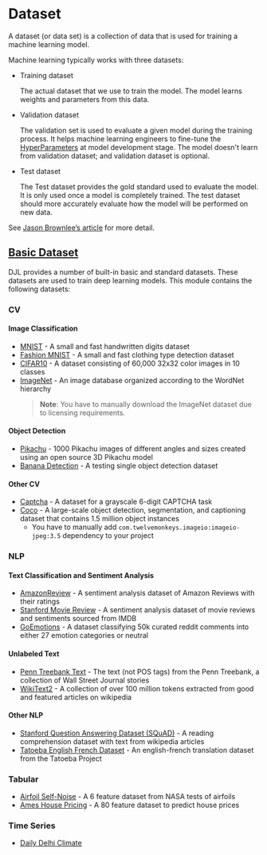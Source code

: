# Dataset

A dataset (or data set) is a collection of data that is used for training a machine learning model.

Machine learning typically works with three datasets:

- Training dataset

    The actual dataset that we use to train the model. The model learns weights and parameters from this data.
    
- Validation dataset

    The validation set is used to evaluate a given model during the training process. It helps machine learning
    engineers to fine-tune the [HyperParameters](https://github.com/deepjavalibrary/djl/blob/master/api/src/main/java/ai/djl/training/hyperparameter/param/Hyperparameter.java)
    at model development stage.
    The model doesn't learn from validation dataset; and validation dataset is optional.
    
- Test dataset

    The Test dataset provides the gold standard used to evaluate the model.
    It is only used once a model is completely trained.
    The test dataset should more accurately evaluate how the model will be performed on new data.
 
See [Jason Brownlee’s article](https://machinelearningmastery.com/difference-test-validation-datasets/) for more detail.
 
## [Basic Dataset](../basicdataset/README.md)
 
DJL provides a number of built-in basic and standard datasets. These datasets are used to train deep learning models.
This module contains the following datasets:

### CV

#### Image Classification

- [MNIST](https://javadoc.io/doc/ai.djl/basicdataset/latest/ai/djl/basicdataset/cv/classification/Mnist.html) - A small and fast handwritten digits dataset
- [Fashion MNIST](https://javadoc.io/doc/ai.djl/basicdataset/latest/ai/djl/basicdataset/cv/classification/FashionMnist.html) - A small and fast clothing type detection dataset
- [CIFAR10](https://javadoc.io/doc/ai.djl/basicdataset/latest/ai/djl/basicdataset/cv/classification/Cifar10.html) - A dataset consisting of 60,000 32x32 color images in 10 classes
- [ImageNet](https://javadoc.io/doc/ai.djl/basicdataset/latest/ai/djl/basicdataset/cv/classification/ImageNet.html) - An image database organized according to the WordNet hierarchy
  >**Note**: You have to manually download the ImageNet dataset due to licensing requirements.

#### Object Detection

- [Pikachu](https://javadoc.io/doc/ai.djl/basicdataset/latest/ai/djl/basicdataset/cv/PikachuDetection.html) - 1000 Pikachu images of different angles and sizes created using an open source 3D Pikachu model
- [Banana Detection](https://javadoc.io/doc/ai.djl/basicdataset/latest/ai/djl/basicdataset/cv/BananaDetection.html) - A testing single object detection dataset

#### Other CV

- [Captcha](https://javadoc.io/doc/ai.djl/basicdataset/latest/ai/djl/basicdataset/cv/classification/CaptchaDataset.html) - A dataset for a grayscale 6-digit CAPTCHA task
- [Coco](https://javadoc.io/doc/ai.djl/basicdataset/latest/ai/djl/basicdataset/cv/CocoDetection.html) - A large-scale object detection, segmentation, and captioning dataset that contains 1.5 million object instances
  - You have to manually add `com.twelvemonkeys.imageio:imageio-jpeg:3.5` dependency to your project

### NLP

#### Text Classification and Sentiment Analysis

- [AmazonReview](https://javadoc.io/doc/ai.djl/basicdataset/latest/ai/djl/basicdataset/nlp/AmazonReview.html) - A sentiment analysis dataset of Amazon Reviews with their ratings
- [Stanford Movie Review](https://javadoc.io/doc/ai.djl/basicdataset/latest/ai/djl/basicdataset/nlp/StanfordMovieReview.html) - A sentiment analysis dataset of movie reviews and sentiments sourced from IMDB
- [GoEmotions](https://javadoc.io/doc/ai.djl/basicdataset/latest/ai/djl/basicdataset/nlp/GoEmotions.html) - A dataset classifying 50k curated reddit comments into either 27 emotion categories or neutral

#### Unlabeled Text

- [Penn Treebank Text](https://javadoc.io/doc/ai.djl/basicdataset/latest/ai/djl/basicdataset/nlp/PennTreebankText.html) - The text (not POS tags) from the Penn Treebank, a collection of Wall Street Journal stories
- [WikiText2](https://javadoc.io/doc/ai.djl/basicdataset/latest/ai/djl/basicdataset/nlp/WikiText2.html) - A collection of over 100 million tokens extracted from good and featured articles on wikipedia
 
#### Other NLP

- [Stanford Question Answering Dataset (SQuAD)](https://javadoc.io/doc/ai.djl/basicdataset/latest/ai/djl/basicdataset/nlp/StanfordQuestionAnsweringDataset.html) - A reading comprehension dataset with text from wikipedia articles
- [Tatoeba English French Dataset](https://javadoc.io/doc/ai.djl/basicdataset/latest/ai/djl/basicdataset/nlp/TatoebaEnglishFrenchDataset.html) - An english-french translation dataset from the Tatoeba Project

### Tabular

- [Airfoil Self-Noise](https://javadoc.io/doc/ai.djl/basicdataset/latest/ai/djl/basicdataset/tabular/AirfoilRandomAccess.html) - A 6 feature dataset from NASA tests of airfoils
- [Ames House Pricing](https://javadoc.io/doc/ai.djl/basicdataset/latest/ai/djl/basicdataset/tabular/AmesRandomAccess.html) - A 80 feature dataset to predict house prices

### Time Series

- [Daily Delhi Climate](https://javadoc.io/doc/ai.djl/basicdataset/latest/ai/djl/basicdataset/tabular/DailyDelhiClimate.html)